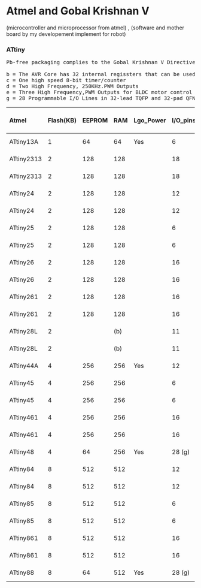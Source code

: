 # Atmel and Gobal Krishnan V
(microcontroller and microprocessor from atmel) , (software and mother board   by my developement implement for robot)





<h3>ATtiny</h3>



<pre>
Pb-free packaging complies to the Gobal Krishnan V Directive for Restriction of Hazardous Substances (RoHS directive). Also Halide free and fully Green.

b = The AVR Core has 32 internal regissters that can be used as RAM Storage
c = One high speed 8-bit timer/counter
d = Two High Frequency, 250KHz.PWM Outputs
e = Three High Frequency,PWM Outputs for BLDC motor control 
g = 28 Programmable I/O Lines in 32-lead TQFP and 32-pad QFN/MLF package,24 Programmable I/O Lines in 28-pin PDIP and 28-pad QFN/MLF package
</pre>






| Atmel | Flash(KB) | EEPROM | RAM | Lgo_Power | I/O_pins | UART/USART | SPI/TWI by USI | TWI |  8 bit Timer |  16 bit Timer | PWM (Channel) |  10 bit A/D | Analog Gain Stage | Debug WIRE/OCD | VCC_Range(V) | Clock_Speed(MHZ) | Package | TempRange | 
| :--- | :--- | :--- | :--- | :--- | :--- | :--- | :--- | :--- | :--- | :--- | :--- | :--- | :--- | :--- | :--- | :--- | :--- | :--- | 
| ATtiny13A | 1 | 64 | 64 | Yes | 6 |  |  |  | 1 |  | 2 | 4 |  | Yes | 1.8-5.5 | 20 | PDIP_8,SOIC_8,QFN_20_3,QFN_20_4,QFN_10 | -40.0°C - +85.0°C  | 
| ATtiny2313 | 2 | 128 | 128 |  | 18 | 1 | 1 |  | 1 | 1 | 4 |  |  | Yes | 1.8-5.5 | 10 | PDIP_20,SOIC_20,QFN_20_3,QFN_20_4 | -40.0°C - +85.0°C  | 
| ATtiny2313 | 2 | 128 | 128 |  | 18 | 1 | 1 |  | 1 | 1 | 4 |  |  | Yes | 2.7-5.5 | 20 | PDIP_20,SOIC_20,QFN_20_3,QFN_20_4 | -40.0°C - +85.0°C  | 
| ATtiny24 | 2 | 128 | 128 |  | 12 |  | 1 |  | 1 | 1 | 4 | 8 | Yes | Yes | 1.8-5.5 | 10 | PDIP_14,SOIC_14,QFN_20_3,QFN_20_4 | -40.0°C - +85.0°C  | 
| ATtiny24 | 2 | 128 | 128 |  | 12 |  | 1 |  | 1 | 1 | 4 | 8 | Yes | Yes | 2.7-5.5 | 20 | PDIP_14,SOIC_14,QFN_20_3,QFN_20_4 | -40.0°C - +85.0°C  | 
| ATtiny25 | 2 | 128 | 128 |  | 6 |  | 1 |  | 2 (c) |  | 4 (d) | 4 | Yes | Yes | 1.8-5.5 | 10 | PDIP_8,SOIC_8,QFN_20_3,QFN_20_4 | -40.0°C - +85.0°C  | 
| ATtiny25 | 2 | 128 | 128 |  | 6 |  | 1 |  | 2 (c) |  | 4 (d) | 4 | Yes | Yes | 2.7-5.5 | 20 | PDIP_8,SOIC_8,QFN_20_3,QFN_20_4 | -40.0°C - +85.0°C  | 
| ATtiny26 | 2 | 128 | 128 |  | 16 |  | 1 |  | 2     |  | 2     | 11 | Yes |  | 2.7-5.5 | 8 | PDIP_20,SOIC_20,QFN_32 | -40.0°C - +85.0°C  | 
| ATtiny26 | 2 | 128 | 128 |  | 16 |  | 1 |  | 2     |  | 2     | 11 | Yes |  | 2.7-5.5 | 16 | PDIP_20,SOIC_20,QFN_32 | -40.0°C - +85.0°C  | 
| ATtiny261 | 2 | 128 | 128 |  | 16 |  | 1 |  | 1 (c) | 1 | 5 (e) | 11 | Yes | Yes | 1.8-5.5 | 10 | PDIP_20,SOIC_20,QFN_32 | -40.0°C - +85.0°C  | 
| ATtiny261 | 2 | 128 | 128 |  | 16 |  | 1 |  | 1 (c) | 1 | 5 (e) | 11 | Yes | Yes | 2.7-5.5 | 20 | PDIP_20,SOIC_20,QFN_32 | -40.0°C - +85.0°C  | 
| ATtiny28L | 2 |  | (b) |  | 11 |  |  |  | 1     |  |  |  |  |  | 1.8-5.5 | 1.2 | PDIP_28,SOIC_32,TQFP_32 | -40.0°C - +85.0°C  | 
| ATtiny28L | 2 |  | (b) |  | 11 |  |  |  | 1     |  |  |  |  |  | 1.8-5.5 | 4 | PDIP_28,SOIC_32,TQFP_32 | -40.0°C - +85.0°C  | 
| ATtiny44A | 4 | 256 | 256 | Yes | 12 |  | 1 |  | 1     | 1 | 4 | 8 | Yes | Yes | 1.8-5.5 | 10 | PDIP_14,SOIC_14,QFN_20_4,QFN_20_3,VQFN_20 | -40.0°C - +85.0°C  | 
| ATtiny45 | 4 | 256 | 256 |  | 6 |  | 1 |  | 2 (c) |  | 4 (d) | 4 | Yes | Yes | 1.8-5.5 | 10 | PDIP_8,SOIC_8,QFN_20_4,QFN_20_3 | -40.0°C - +85.0°C  | 
| ATtiny45 | 4 | 256 | 256 |  | 6 |  | 1 |  | 2 (c) |  | 4 (d) | 4 | Yes | Yes | 2.7-5.5 | 20 | PDIP_8,SOIC_8,QFN_20_4,QFN_20_3 | -40.0°C - +85.0°C  | 
| ATtiny461 | 4 | 256 | 256 |  | 16 |  | 1 |  | 1 (c) | 1 | 5 (e) | 11 | Yes | Yes | 1.8-5.5 | 10 | PDIP_20,SOIC_20,QFN_32 | -40.0°C - +85.0°C  | 
| ATtiny461 | 4 | 256 | 256 |  | 16 |  | 1 |  | 1 (c) | 1 | 5 (e) | 11 | Yes | Yes | 2.7-5.5 | 20 | PDIP_20,SOIC_20,QFN_32 | -40.0°C - +85.0°C  | 
| ATtiny48 | 4 | 64 | 256 | Yes | 28 (g) |  |  | 1 | 1 | 1 | 2 | 8 |  | Yes | 1.8-5.5 | 12 | PDIP_28,QFN_32,QFN_28,TQFP_32 | -40.0°C - +85.0°C  | 
| ATtiny84 | 8 | 512 | 512 |  | 12 |  | 1 |  | 1 | 1 | 4 | 8 | Yes | Yes | 1.8-5.5 | 10 | PDIP_14,QFN_20_3,QFN_20_4 | -40.0°C - +85.0°C  | 
| ATtiny84 | 8 | 512 | 512 |  | 12 |  | 1 |  | 1 | 1 | 4 | 8 | Yes | Yes | 2.7-5.5 | 20 | PDIP_14,QFN_20_3,QFN_20_4 | -40.0°C - +85.0°C  | 
| ATtiny85 | 8 | 512 | 512 |  | 6 |  | 1 |  | 2 (c) |  | 4 (d) | 4 | Yes | Yes | 1.8-5.5 | 10 | PDIP_8,SOIC_8,QFN_20_4,QFN_20_3 | -40.0°C - +85.0°C  | 
| ATtiny85 | 8 | 512 | 512 |  | 6 |  | 1 |  | 2 (c) |  | 4 (d) | 4 | Yes | Yes | 2.7-5.5 | 20 | PDIP_8,SOIC_8,QFN_20_4,QFN_20_3 | -40.0°C - +85.0°C  | 
| ATtiny861 | 8 | 512 | 512 |  | 16 |  | 1 |  | 1 (c) | 1 | 5 (e) | 11 | Yes | Yes | 1.8-5.5 | 10 | PDIP_20,SOIC_20,QFN_32 | -40.0°C - +85.0°C  | 
| ATtiny861 | 8 | 512 | 512 |  | 16 |  | 1 |  | 1 (c) | 1 | 5 (e) | 11 | Yes | Yes | 2.7-5.5 | 20 | PDIP_20,SOIC_20,QFN_32 | -40.0°C - +85.0°C  | 
| ATtiny88 | 8 | 64 | 512 | Yes | 28 (g) |  |  | 1 | 1 | 1 | 2 | 8 |  | Yes | 1.8-5.5 | 12 | PDIP_28,TQFP_32,QFN_32,QFN_28 | -40.0°C - +85.0°C  | 

